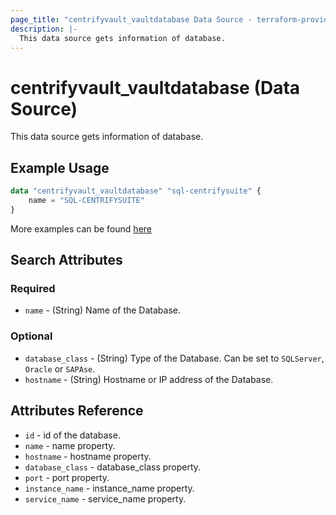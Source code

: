 ```yaml
---
page_title: "centrifyvault_vaultdatabase Data Source - terraform-provider-centrify"
description: |-
  This data source gets information of database.
---
```


# centrifyvault_vaultdatabase (Data Source)

This data source gets information of database.

## Example Usage

```terraform
data "centrifyvault_vaultdatabase" "sql-centrifysuite" {
    name = "SQL-CENTRIFYSUITE"
}
```

More examples can be found [here](../../examples/centrifyvault_vaultdatabase/)

## Search Attributes

### Required

- `name` - (String) Name of the Database.

### Optional

- `database_class` - (String) Type of the Database. Can be set to `SQLServer`, `Oracle` or `SAPAse`.
- `hostname` - (String) Hostname or IP address of the Database.

## Attributes Reference

- `id` - id of the database.
- `name` - name property.
- `hostname` - hostname property.
- `database_class` - database_class property.
- `port` - port property.
- `instance_name` - instance_name property.
- `service_name` - service_name property.